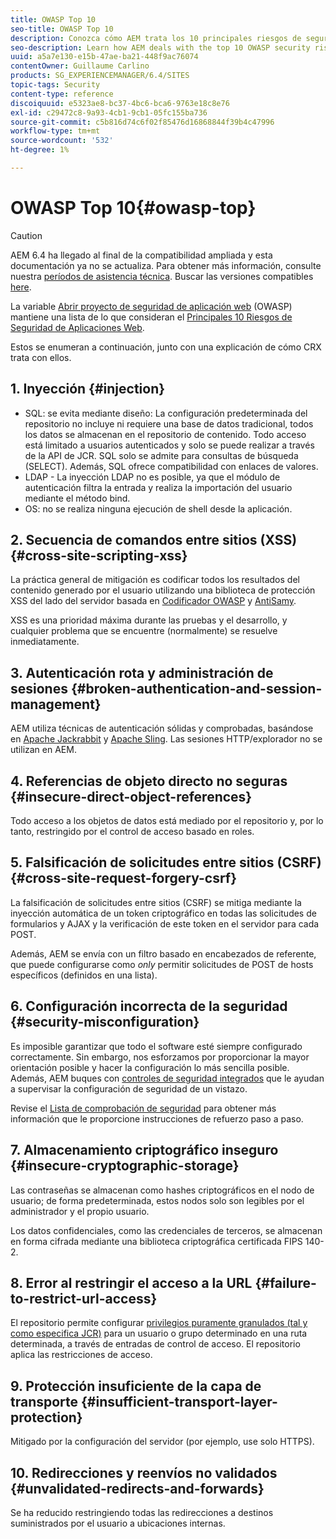 ```yaml
---
title: OWASP Top 10
seo-title: OWASP Top 10
description: Conozca cómo AEM trata los 10 principales riesgos de seguridad OWASP.
seo-description: Learn how AEM deals with the top 10 OWASP security risks.
uuid: a5a7e130-e15b-47ae-ba21-448f9ac76074
contentOwner: Guillaume Carlino
products: SG_EXPERIENCEMANAGER/6.4/SITES
topic-tags: Security
content-type: reference
discoiquuid: e5323ae8-bc37-4bc6-bca6-9763e18c8e76
exl-id: c29472c8-9a93-4cb1-9cb1-05fc155ba736
source-git-commit: c5b816d74c6f02f85476d16868844f39b4c47996
workflow-type: tm+mt
source-wordcount: '532'
ht-degree: 1%

---
```


# OWASP Top 10{#owasp-top}

>[!CAUTION]
>
>AEM 6.4 ha llegado al final de la compatibilidad ampliada y esta documentación ya no se actualiza. Para obtener más información, consulte nuestra [períodos de asistencia técnica](https://helpx.adobe.com/es/support/programs/eol-matrix.html). Buscar las versiones compatibles [here](https://experienceleague.adobe.com/docs/).

La variable [Abrir proyecto de seguridad de aplicación web](https://www.owasp.org) (OWASP) mantiene una lista de lo que consideran el [Principales 10 Riesgos de Seguridad de Aplicaciones Web](https://www.owasp.org/index.php/OWASP_Top_Ten_Project).

Estos se enumeran a continuación, junto con una explicación de cómo CRX trata con ellos.

## 1. Inyección {#injection}

* SQL: se evita mediante diseño: La configuración predeterminada del repositorio no incluye ni requiere una base de datos tradicional, todos los datos se almacenan en el repositorio de contenido. Todo acceso está limitado a usuarios autenticados y solo se puede realizar a través de la API de JCR. SQL solo se admite para consultas de búsqueda (SELECT). Además, SQL ofrece compatibilidad con enlaces de valores.
* LDAP - La inyección LDAP no es posible, ya que el módulo de autenticación filtra la entrada y realiza la importación del usuario mediante el método bind.
* OS: no se realiza ninguna ejecución de shell desde la aplicación.

## 2. Secuencia de comandos entre sitios (XSS) {#cross-site-scripting-xss}

La práctica general de mitigación es codificar todos los resultados del contenido generado por el usuario utilizando una biblioteca de protección XSS del lado del servidor basada en [Codificador OWASP](https://www.owasp.org/index.php/OWASP_Java_Encoder_Project) y [AntiSamy](https://www.owasp.org/index.php/Category:OWASP_AntiSamy_Project).

XSS es una prioridad máxima durante las pruebas y el desarrollo, y cualquier problema que se encuentre (normalmente) se resuelve inmediatamente.

## 3. Autenticación rota y administración de sesiones {#broken-authentication-and-session-management}

AEM utiliza técnicas de autenticación sólidas y comprobadas, basándose en [Apache Jackrabbit](https://jackrabbit.apache.org/) y [Apache Sling](https://sling.apache.org/). Las sesiones HTTP/explorador no se utilizan en AEM.

## 4. Referencias de objeto directo no seguras {#insecure-direct-object-references}

Todo acceso a los objetos de datos está mediado por el repositorio y, por lo tanto, restringido por el control de acceso basado en roles.

## 5. Falsificación de solicitudes entre sitios (CSRF) {#cross-site-request-forgery-csrf}

La falsificación de solicitudes entre sitios (CSRF) se mitiga mediante la inyección automática de un token criptográfico en todas las solicitudes de formularios y AJAX y la verificación de este token en el servidor para cada POST.

Además, AEM se envía con un filtro basado en encabezados de referente, que puede configurarse como *only* permitir solicitudes de POST de hosts específicos (definidos en una lista).

## 6. Configuración incorrecta de la seguridad {#security-misconfiguration}

Es imposible garantizar que todo el software esté siempre configurado correctamente. Sin embargo, nos esforzamos por proporcionar la mayor orientación posible y hacer la configuración lo más sencilla posible. Además, AEM buques con [controles de seguridad integrados](/help/sites-administering/operations-dashboard.md) que le ayudan a supervisar la configuración de seguridad de un vistazo.

Revise el [Lista de comprobación de seguridad](/help/sites-administering/security-checklist.md) para obtener más información que le proporcione instrucciones de refuerzo paso a paso.

## 7. Almacenamiento criptográfico inseguro {#insecure-cryptographic-storage}

Las contraseñas se almacenan como hashes criptográficos en el nodo de usuario; de forma predeterminada, estos nodos solo son legibles por el administrador y el propio usuario.

Los datos confidenciales, como las credenciales de terceros, se almacenan en forma cifrada mediante una biblioteca criptográfica certificada FIPS 140-2.

## 8. Error al restringir el acceso a la URL {#failure-to-restrict-url-access}

El repositorio permite configurar [privilegios puramente granulados (tal y como especifica JCR)](https://www.adobe.io/experience-manager/reference-materials/spec/jcr/2.0/16_Access_Control_Management.html) para un usuario o grupo determinado en una ruta determinada, a través de entradas de control de acceso. El repositorio aplica las restricciones de acceso.

## 9. Protección insuficiente de la capa de transporte {#insufficient-transport-layer-protection}

Mitigado por la configuración del servidor (por ejemplo, use solo HTTPS).

## 10. Redirecciones y reenvíos no validados {#unvalidated-redirects-and-forwards}

Se ha reducido restringiendo todas las redirecciones a destinos suministrados por el usuario a ubicaciones internas.
